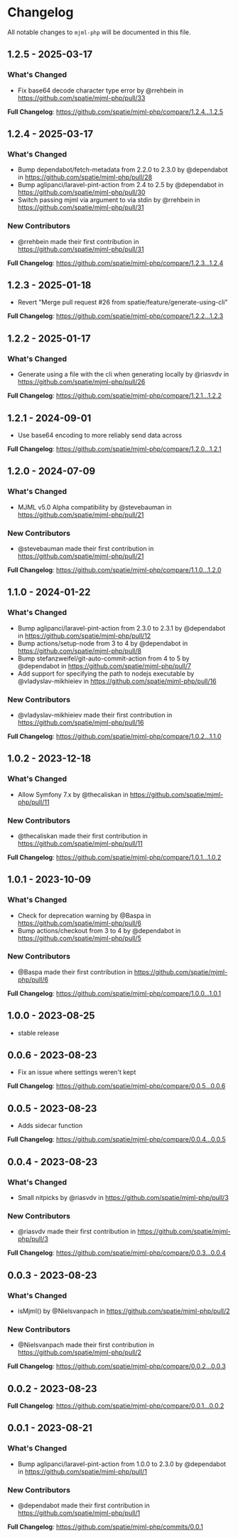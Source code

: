 # Changelog

All notable changes to `mjml-php` will be documented in this file.

## 1.2.5 - 2025-03-17

### What's Changed

* Fix base64 decode character type error by @rrehbein in https://github.com/spatie/mjml-php/pull/33

**Full Changelog**: https://github.com/spatie/mjml-php/compare/1.2.4...1.2.5

## 1.2.4 - 2025-03-17

### What's Changed

* Bump dependabot/fetch-metadata from 2.2.0 to 2.3.0 by @dependabot in https://github.com/spatie/mjml-php/pull/28
* Bump aglipanci/laravel-pint-action from 2.4 to 2.5 by @dependabot in https://github.com/spatie/mjml-php/pull/30
* Switch passing mjml via argument to via stdin by @rrehbein in https://github.com/spatie/mjml-php/pull/31

### New Contributors

* @rrehbein made their first contribution in https://github.com/spatie/mjml-php/pull/31

**Full Changelog**: https://github.com/spatie/mjml-php/compare/1.2.3...1.2.4

## 1.2.3 - 2025-01-18

- Revert "Merge pull request #26 from spatie/feature/generate-using-cli"

**Full Changelog**: https://github.com/spatie/mjml-php/compare/1.2.2...1.2.3

## 1.2.2 - 2025-01-17

### What's Changed

* Generate using a file with the cli when generating locally by @riasvdv in https://github.com/spatie/mjml-php/pull/26

**Full Changelog**: https://github.com/spatie/mjml-php/compare/1.2.1...1.2.2

## 1.2.1 - 2024-09-01

* Use base64 encoding to more reliably send data across

**Full Changelog**: https://github.com/spatie/mjml-php/compare/1.2.0...1.2.1

## 1.2.0 - 2024-07-09

### What's Changed

* MJML v5.0 Alpha compatibility by @stevebauman in https://github.com/spatie/mjml-php/pull/21

### New Contributors

* @stevebauman made their first contribution in https://github.com/spatie/mjml-php/pull/21

**Full Changelog**: https://github.com/spatie/mjml-php/compare/1.1.0...1.2.0

## 1.1.0 - 2024-01-22

### What's Changed

* Bump aglipanci/laravel-pint-action from 2.3.0 to 2.3.1 by @dependabot in https://github.com/spatie/mjml-php/pull/12
* Bump actions/setup-node from 3 to 4 by @dependabot in https://github.com/spatie/mjml-php/pull/8
* Bump stefanzweifel/git-auto-commit-action from 4 to 5 by @dependabot in https://github.com/spatie/mjml-php/pull/7
* Add support for specifying the path to nodejs executable by @vladyslav-mikhieiev in https://github.com/spatie/mjml-php/pull/16

### New Contributors

* @vladyslav-mikhieiev made their first contribution in https://github.com/spatie/mjml-php/pull/16

**Full Changelog**: https://github.com/spatie/mjml-php/compare/1.0.2...1.1.0

## 1.0.2 - 2023-12-18

### What's Changed

* Allow Symfony 7.x by @thecaliskan in https://github.com/spatie/mjml-php/pull/11

### New Contributors

* @thecaliskan made their first contribution in https://github.com/spatie/mjml-php/pull/11

**Full Changelog**: https://github.com/spatie/mjml-php/compare/1.0.1...1.0.2

## 1.0.1 - 2023-10-09

### What's Changed

- Check for deprecation warning by @Baspa in https://github.com/spatie/mjml-php/pull/6
- Bump actions/checkout from 3 to 4 by @dependabot in https://github.com/spatie/mjml-php/pull/5

### New Contributors

- @Baspa made their first contribution in https://github.com/spatie/mjml-php/pull/6

**Full Changelog**: https://github.com/spatie/mjml-php/compare/1.0.0...1.0.1

## 1.0.0 - 2023-08-25

- stable release

## 0.0.6 - 2023-08-23

- Fix an issue where settings weren't kept

**Full Changelog**: https://github.com/spatie/mjml-php/compare/0.0.5...0.0.6

## 0.0.5 - 2023-08-23

- Adds sidecar function

**Full Changelog**: https://github.com/spatie/mjml-php/compare/0.0.4...0.0.5

## 0.0.4 - 2023-08-23

### What's Changed

- Small nitpicks by @riasvdv in https://github.com/spatie/mjml-php/pull/3

### New Contributors

- @riasvdv made their first contribution in https://github.com/spatie/mjml-php/pull/3

**Full Changelog**: https://github.com/spatie/mjml-php/compare/0.0.3...0.0.4

## 0.0.3 - 2023-08-23

### What's Changed

- isMjml() by @Nielsvanpach in https://github.com/spatie/mjml-php/pull/2

### New Contributors

- @Nielsvanpach made their first contribution in https://github.com/spatie/mjml-php/pull/2

**Full Changelog**: https://github.com/spatie/mjml-php/compare/0.0.2...0.0.3

## 0.0.2 - 2023-08-23

**Full Changelog**: https://github.com/spatie/mjml-php/compare/0.0.1...0.0.2

## 0.0.1 - 2023-08-21

### What's Changed

- Bump aglipanci/laravel-pint-action from 1.0.0 to 2.3.0 by @dependabot in https://github.com/spatie/mjml-php/pull/1

### New Contributors

- @dependabot made their first contribution in https://github.com/spatie/mjml-php/pull/1

**Full Changelog**: https://github.com/spatie/mjml-php/commits/0.0.1
